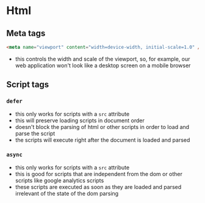 # Html

## Meta tags
```html
<meta name="viewport" content="width=device-width, initial-scale=1.0" />
```
- this controls the width and scale of the viewport, so, for example, our web application won't look like a desktop screen on a mobile browser

## Script tags

### `defer`
- this only works for scripts with a `src` attribute
- this will preserve loading scripts in document order
- doesn't block the parsing of html or other scripts in order to load and parse the script
- the scripts will execute right after the document is loaded and parsed

### `async`
- this only works for scripts with a `src` attribute
- this is good for scripts that are independent from the dom or other scripts like google analytics scripts
- these scripts are executed as soon as they are loaded and parsed irrelevant of the state of the dom parsing